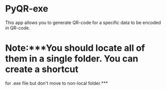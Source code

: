 # PyQR-exe
This app allows you to generate QR-code for a specific data to be encoded in QR-code.

# Note:***You should locate all of them in a single folder. You can create a shortcut 
for .exe file but don't move to non-local folder.***
